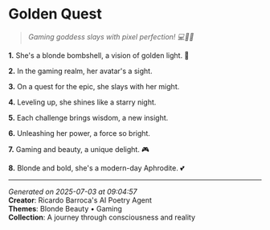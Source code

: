 # Golden Quest

> *Gaming goddess slays with pixel perfection! 💻👸🏼*

**1.** She's a blonde bombshell, a vision of golden light. 🌟


**2.** In the gaming realm, her avatar's a sight.


**3.** On a quest for the epic, she slays with her might.


**4.** Leveling up, she shines like a starry night.


**5.** Each challenge brings wisdom, a new insight.


**6.** Unleashing her power, a force so bright.


**7.** Gaming and beauty, a unique delight. 🎮


**8.** Blonde and bold, she's a modern-day Aphrodite. 💕



---

*Generated on 2025-07-03 at 09:04:57*  
**Creator**: Ricardo Barroca's AI Poetry Agent  
**Themes**: Blonde Beauty • Gaming  
**Collection**: A journey through consciousness and reality